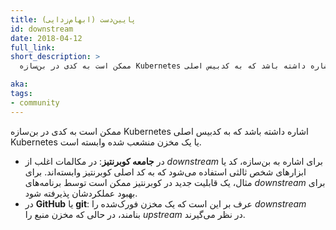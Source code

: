 ```yaml
---
title: پایین‌دست (ابهام‌زدایی)
id: downstream
date: 2018-04-12
full_link: 
short_description: >
  ممکن است به کدی در بن‌سازه Kubernetes اشاره داشته باشد که به کدبیس اصلی Kubernetes یا یک مخزن منشعب شده وابسته است.

aka: 
tags:
- community
---
```

 ممکن است به کدی در بن‌سازه Kubernetes اشاره داشته باشد که به کدبیس اصلی Kubernetes یا یک مخزن منشعب شده وابسته است.

<!--more--> 

* در **جامعه کوبرنتیز**: در مکالمات اغلب از *downstream* برای اشاره به بن‌سازه، کد یا ابزارهای شخص ثالثی استفاده می‌شود که به کد اصلی کوبرنتیز وابسته‌اند. برای مثال، یک قابلیت جدید در کوبرنتیز ممکن است توسط برنامه‌های *downstream* برای بهبود عملکردشان پذیرفته شود.
* در **GitHub** یا **git**: عرف بر این است که یک مخزن فورک‌شده را *downstream* بنامند، در حالی که مخزن منبع را *upstream* در نظر می‌گیرند.

